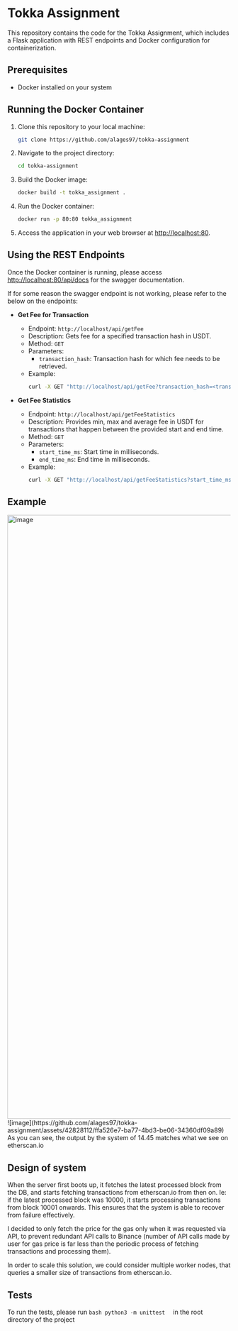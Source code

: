 # Tokka Assignment

This repository contains the code for the Tokka Assignment, which includes a Flask application with REST endpoints and Docker configuration for containerization.

## Prerequisites

- Docker installed on your system

## Running the Docker Container

1. Clone this repository to your local machine:

    ```bash
    git clone https://github.com/alages97/tokka-assignment
    ```

2. Navigate to the project directory:

    ```bash
    cd tokka-assignment
    ```

3. Build the Docker image:

    ```bash
    docker build -t tokka_assignment .
    ```

4. Run the Docker container:

    ```bash
    docker run -p 80:80 tokka_assignment
    ```

5. Access the application in your web browser at [http://localhost:80](http://localhost:80).

## Using the REST Endpoints
Once the Docker container is running, please access [http://localhost:80/api/docs](http://localhost:80/api/docs) for the swagger documentation.

If for some reason the swagger endpoint is not working, please refer to the below on the endpoints:

- **Get Fee for Transaction**

    - Endpoint: `http://localhost/api/getFee`
    - Description: Gets fee for a specified transaction hash in USDT.
    - Method: `GET`
    - Parameters: 
        - `transaction_hash`: Transaction hash for which fee needs to be retrieved.
    - Example:
        ```bash
        curl -X GET "http://localhost/api/getFee?transaction_hash=<transaction_hash>"
        ```

- **Get Fee Statistics**

    - Endpoint: `http://localhost/api/getFeeStatistics`
    - Description: Provides min, max and average fee in USDT for transactions that happen between the provided start and end time.
    - Method: `GET`
    - Parameters: 
        - `start_time_ms`: Start time in milliseconds.
        - `end_time_ms`: End time in milliseconds.
    - Example:
        ```bash
        curl -X GET "http://localhost/api/getFeeStatistics?start_time_ms=<start_time_ms>&end_time_ms=<end_time_ms>"
        ```
## Example
<img width="1362" alt="image" src="https://github.com/alages97/tokka-assignment/assets/42828112/919dc983-7ea6-4a27-91dd-ac5df1dc7529">
![image](https://github.com/alages97/tokka-assignment/assets/42828112/ffa526e7-ba77-4bd3-be06-34360df09a89)
As you can see, the output by the system of 14.45 matches what we see on etherscan.io

## Design of system
When the server first boots up, it fetches the latest processed block from the DB, and starts fetching transactions from etherscan.io from then on. Ie: if the latest processed block was 10000, it starts processing transactions from block 10001 onwards. This ensures that the system is able to recover from failure effectively.

I decided to only fetch the price for the gas only when it was requested via API, to prevent redundant API calls to Binance (number of API calls made by user for gas price is far less than the periodic process of fetching transactions and processing them).

In order to scale this solution, we could consider multiple worker nodes, that queries a smaller size of transactions from etherscan.io.

## Tests
To run the tests, please run 
    ```bash
    python3 -m unittest 
    ```
in the root directory of the project